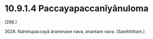# 10.9.1.4 Paccayapaccanīyānuloma

(288.)

3028\. Nahetupaccayā ārammaṇe nava, anantare nava. (Saṃkhittaṃ.)
